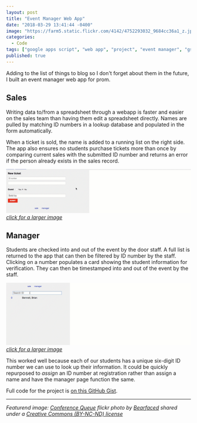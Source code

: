 ```yaml
---
layout: post
title: "Event Manager Web App"
date: "2018-03-29 13:41:44 -0400"
image: "https://farm5.static.flickr.com/4142/4752293032_9684cc36a1_z.jpg"
categories:
  - Code
tags: ["google apps script", "web app", "project", "event manager", "gsuite"]
published: true
---
```


Adding to the list of things to blog so I don't forget about them in the future, I built an event manager web app for prom.

## Sales

Writing data to/from a spreadsheet through a webapp is faster and easier on the sales team than having them edit a spreadsheet directly. Names are pulled by matching ID numbers in a lookup database and populated in the form automatically.

When a ticket is sold, the name is added to a running list on the right side. The app also ensures no students purchase tickets more than once by comparing current sales with the submitted ID number and returns an error if the person already exists in the sales record.

![Ticket sale interaction](/assets/img/sale.gif)
_[click for a larger image](/assets/img/sale.gif)_

## Manager

Students are checked into and out of the event by the door staff. A full list is returned to the app that can then be filtered by ID number by the staff. Clicking on a number populates a card showing the student information for verification. They can then be timestamped into and out of the event by the staff.

![Manager workflow](/assets/img/manager.gif)
_[click for a larger image](/assets/img/manager.gif)_

This worked well because each of our students has a unique six-digit ID number we can use to look up their information. It could be quickly repurposed to _assign_ an ID number at registration rather than assign a name and have the manager page function the same.

Full code for the project is [on this GitHub Gist](https://gist.github.com/bennettscience/430e2bf28998bd2beace3185b92da451).

---

_Featurend image: [Conference Queue](https://flickr.com/photos/bearfaced/4752293032 "Conference Queue") flickr photo by [Bearfaced](https://flickr.com/people/bearfaced) shared under a [Creative Commons (BY-NC-ND) license](https://creativecommons.org/licenses/by-nc-nd/2.0/)_
